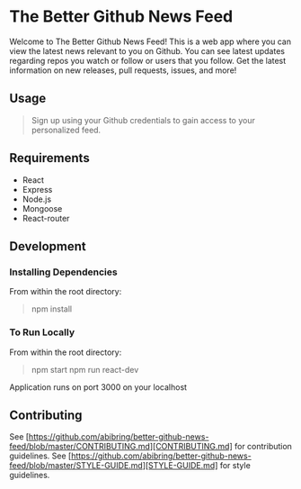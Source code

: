 # The Better Github News Feed
Welcome to The Better Github News Feed!  This is a web app where you can view the latest news relevant to you on Github.  You can see latest updates regarding repos you watch or follow or users that you follow.  Get the latest information on new releases, pull requests, issues, and more!

## Usage

> Sign up using your Github credentials to gain access to your personalized feed. 

## Requirements

- React
- Express
- Node.js
- Mongoose
- React-router

## Development

### Installing Dependencies

From within the root directory:

> npm install

### To Run Locally

From within the root directory:

> npm start
> npm run react-dev

Application runs on port 3000 on your localhost

## Contributing

See [https://github.com/abibring/better-github-news-feed/blob/master/CONTRIBUTING.md][CONTRIBUTING.md]  for contribution guidelines.
See [https://github.com/abibring/better-github-news-feed/blob/master/STYLE-GUIDE.md][STYLE-GUIDE.md] for style guidelines.